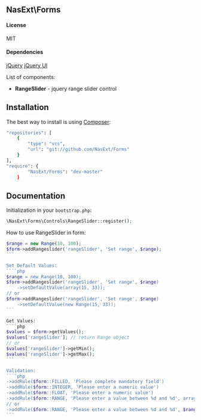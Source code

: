 ## NasExt\Forms

#### License
MIT

#### Dependencies
[jQuery](http://code.jquery.com/jquery-1.9.1.js)
[jQuery UI](http://code.jquery.com/ui/1.10.3/jquery-ui.js)

List of components:
- **RangeSlider** - jquery range slider control

## Installation

The best way to install is using [Composer](http://getcomposer.org/):

```sh
"repositories": [
    {
        "type": "vcs",
        "url": "git://github.com/NasExt/Forms"
    }
],
"require": {
		"NasExt/Forms": "dev-master"
	}
```

## Documentation

Initialization in your `bootstrap.php`:

```php
\NasExt\Forms\Controls\RangeSlider::register();
```

How to use RangeSlider in form:
````php
$range = new Range(10, 100);
$form->addRangeslider('rangeSlider', 'Set range', $range);
```

Set Default Values:
````php
$range = new Range(10, 100);
$form->addRangeslider('rangeSlider', 'Set range', $range)
	->setDefaultValue(array(15, 33));
// or
$form->addRangeslider('rangeSlider', 'Set range', $range)
	->setDefaultValue(new Range(15, 33));
```

Get Values:
````php
$values = $form->getValues();
$values['rangeSlider']; // return Range object
// or
$values['rangeSlider']->getMin();
$values['rangeSlider']->getMax();
```

Validation:
````php
->addRule($form::FILLED, 'Please complete mandatory field')
->addRule($form::INTEGER, 'Please enter a numeric value')
->addRule($form::FLOAT, 'Please enter a numeric value')
->addRule($form::RANGE, 'Please enter a value between %d and %d', array(10, 100))
// or
->addRule($form::RANGE, 'Please enter a value between %d and %d', $range->getRange())
```
